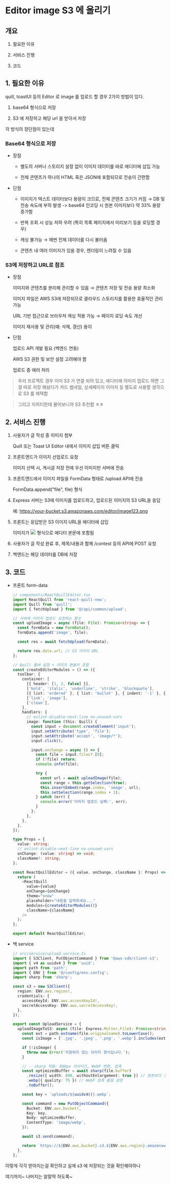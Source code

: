 # Editor image S3 에 올리기

## 개요

1. 필요한 이유

2. 서비스 진행

3. 코드

## 1. 필요한 이유

quill, toastUI 등의 Editor 로 image 를 업로드 할 경우
2가지 방법이 있다.

1. base64 형식으로 저장

2. S3 에 저장하고 해당 url 을 받아서 저장

각 방식의 장단점이 있는데

### Base64 형식으로 저장

- 장점

  - 별도의 서버나 스토리지 설정 없이 이미지 데이터를 바로 에디터에 삽입 가능

  - 전체 콘텐츠가 하나의 HTML 혹은 JSON에 포함되므로 전송이 간편함

- 단점

  - 이미지가 텍스트 데이터보다 용량이 크므로, 전체 콘텐츠 크기가 커짐 → DB 및 전송 속도에 부하 발생 -> base64 인코딩 시 원본 이미지보다 약 33% 용량 증가함

  - 반복 조회 시 성능 저하 우려 (특히 목록 페이지에서 미리보기 등을 로딩할 경우)

  - 캐싱 불가능 → 매번 전체 데이터를 다시 불러옴

  - 콘텐츠 내 여러 이미지가 있을 경우, 렌더링이 느려질 수 있음

### S3에 저장하고 URL로 참조

- 장점

  이미지와 콘텐츠를 분리해 관리할 수 있음 → 콘텐츠 저장 및 전송 용량 최소화

  이미지 파일은 AWS S3에 저장되므로 클라우드 스토리지를 활용한 효율적인 관리 가능

  URL 기반 접근으로 브라우저 캐싱 적용 가능 → 페이지 로딩 속도 개선

  이미지 재사용 및 관리(예: 삭제, 갱신) 용이

- 단점

  업로드 API 개발 필요 (백엔드 연동)

  AWS S3 권한 및 보안 설정 고려해야 함

  업로드 중 에러 처리

> 우리 프로젝트 경우 이미 S3 가 연결 되어 있고, 에디터에 이미지 업로드 하면 그걸 따로 저장 해놨다가 카드 썸네일, 상세페이지 이미지 등 별도로 사용할 생각으로 S3 를 채택함

> 그리고 지피티한태 물어보니까 S3 추천함 ㅎㅎ

## 2. 서비스 진행

1. 사용자가 글 작성 중 이미지 첨부

   Quill 또는 Toast UI Editor 내에서 이미지 삽입 버튼 클릭

2. 프론트엔드가 이미지 선업로드 요청

   이미지 선택 시, 게시글 저장 전에 우선 이미지만 서버에 전송

3. 프론트엔드에서 이미지 파일을 FormData 형태로 /upload API에 전송

   FormData.append("file", file) 형식

4. Express 서버는 S3에 이미지를 업로드하고, 업로드된 이미지의 S3 URL을 응답

   예: https://your-bucket.s3.amazonaws.com/editor/image123.png

5. 프론트는 응답받은 S3 이미지 URL을 에디터에 삽입

   이미지가 <img src="S3 URL"> 형식으로 에디터 본문에 포함됨

6. 사용자가 글 작성 완료 후, 제목/내용과 함께 /contest 등의 API에 POST 요청

7. 백엔드는 해당 데이터를 DB에 저장

## 3. 코드

- 프론트 form-data

  ```ts
  // components/ReactQuillEditor.tsx
  import ReactQuill from 'react-quill-new';
  import Quill from 'quill';
  import { fetchUpload } from '@/api/common/upload';

  // 서버에 이미지 업로드 요청하는 함수
  const uploadImage = async (file: File): Promise<string> => {
    const formData = new FormData();
    formData.append('image', file);

    const res = await fetchUpload(formData);

    return res.data.url; // S3 이미지 URL
  };

  // Quill 툴바 설정 + 이미지 핸들러 포함
  const createEditorModules = () => ({
    toolbar: {
      container: [
        [{ header: [1, 2, false] }],
        ['bold', 'italic', 'underline', 'strike', 'blockquote'],
        [{ list: 'ordered' }, { list: 'bullet' }, { indent: '-1' }, { indent: '+1' }],
        ['link', 'image'],
        ['clean'],
      ],
      handlers: {
        // eslint-disable-next-line no-unused-vars
        image: function (this: Quill) {
          const input = document.createElement('input');
          input.setAttribute('type', 'file');
          input.setAttribute('accept', 'image/*');
          input.click();

          input.onchange = async () => {
            const file = input.files?.[0];
            if (!file) return;
            console.info(file);

            try {
              const url = await uploadImage(file);
              const range = this.getSelection(true);
              this.insertEmbed(range.index, 'image', url);
              this.setSelection(range.index + 1);
            } catch (err) {
              console.error('이미지 업로드 실패:', err);
            }
          };
        },
      },
    },
  });

  type Props = {
    value: string;
    // eslint-disable-next-line no-unused-vars
    onChange: (value: string) => void;
    className?: string;
  };

  const ReactQuillEditor = ({ value, onChange, className }: Props) => {
    return (
      <ReactQuill
        value={value}
        onChange={onChange}
        theme="snow"
        placeholder="내용을 입력하세요..."
        modules={createEditorModules()}
        className={className}
      />
    );
  };

  export default ReactQuillEditor;
  ```

- 백 service

  ```ts
  // src/service/upload.service.ts
  import { S3Client, PutObjectCommand } from '@aws-sdk/client-s3';
  import { v4 as uuidv4 } from 'uuid';
  import path from 'path';
  import { ENV } from '@/config/env.config';
  import sharp from 'sharp';

  const s3 = new S3Client({
    region: ENV.aws.region!,
    credentials: {
      accessKeyId: ENV.aws.accessKeyId!,
      secretAccessKey: ENV.aws.secretAccessKey!,
    },
  });

  export const UploadService = {
    uploadImageToS3: async (file: Express.Multer.File): Promise<string> => {
      const ext = path.extname(file.originalname).toLowerCase();
      const isImage = ['.jpg', '.jpeg', '.png', '.webp'].includes(ext);

      if (!isImage) {
        throw new Error('지원하지 않는 이미지 형식입니다.');
      }

      // ✅ sharp 적용: 800px 리사이즈, WebP 변환, 압축
      const optimizedBuffer = await sharp(file.buffer)
        .resize({ width: 800, withoutEnlargement: true }) // 원본보다 크면 그대로
        .webp({ quality: 75 }) // WebP 압축 품질 설정
        .toBuffer();

      const key = `uploads/${uuidv4()}.webp`;

      const command = new PutObjectCommand({
        Bucket: ENV.aws.bucket!,
        Key: key,
        Body: optimizedBuffer,
        ContentType: 'image/webp',
      });

      await s3.send(command);

      return `https://${ENV.aws.bucket}.s3.${ENV.aws.region}.amazonaws.com/${key}`;
    },
  };
  ```

이렇게 각각 받아지는걸 확인하고 실제 s3 에 저장되는 것을 확인해야하나

여기까지~ 나머지는 알잘딱 하도록~
